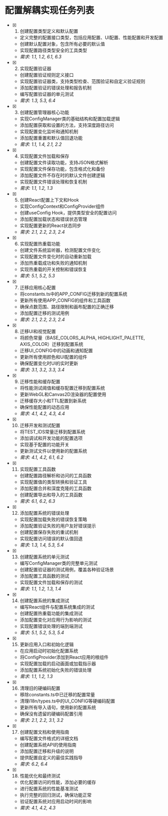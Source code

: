 # 配置解耦实现任务列表

- [x] 1. 创建配置类型定义和默认配置
  - 定义完整的配置接口类型，包括应用配置、UI配置、性能配置和开发配置
  - 创建默认配置对象，包含所有必要的默认值
  - 实现配置路径类型安全的工具类型
  - _需求: 1.1, 1.2, 6.1, 6.3_

- [x] 2. 实现配置验证器
  - 创建配置验证规则定义接口
  - 实现配置验证器类，支持类型检查、范围验证和自定义验证规则
  - 添加配置验证的错误处理和报告机制
  - 编写配置验证器的单元测试
  - _需求: 1.3, 5.3, 6.4_

- [x] 3. 创建配置管理器核心功能
  - 实现ConfigManager类的基础结构和配置加载逻辑
  - 添加配置获取和设置的方法，支持深度路径访问
  - 实现配置变化监听和通知机制
  - 添加配置重置和默认值回退功能
  - _需求: 1.1, 1.4, 2.1, 2.2_

- [x] 4. 实现配置文件加载和保存
  - 创建配置文件读取功能，支持JSON格式解析
  - 实现配置文件保存功能，包含格式化和备份
  - 添加配置文件不存在时的默认文件创建逻辑
  - 实现配置文件错误处理和恢复机制
  - _需求: 1.1, 1.2, 1.3_

- [x] 5. 创建React配置上下文和Hook
  - 实现ConfigContext和ConfigProvider组件
  - 创建useConfig Hook，提供类型安全的配置访问
  - 添加配置加载状态和错误状态管理
  - 实现配置更新的React状态同步
  - _需求: 2.1, 2.2, 2.3, 2.4_

- [x] 6. 实现配置热重载功能
  - 创建文件系统监听器，检测配置文件变化
  - 实现配置文件变化时的自动重新加载
  - 添加热重载成功和失败的通知机制
  - 实现热重载的开关控制和错误恢复
  - _需求: 5.1, 5.2, 5.3_

- [x] 7. 迁移应用核心配置
  - 将constants.ts中的APP_CONFIG迁移到新的配置系统
  - 更新所有使用APP_CONFIG的组件和工具函数
  - 确保点数范围、路径限制和画布配置的正确迁移
  - 添加配置迁移的测试用例
  - _需求: 2.1, 2.2, 2.3, 2.4_

- [x] 8. 迁移UI和视觉配置
  - 将颜色常量（BASE_COLORS_ALPHA, HIGHLIGHT_PALETTE, AXIS_COLOR）迁移到配置系统
  - 迁移UI_CONFIG中的动画和通知配置
  - 更新所有使用颜色和UI配置的组件
  - 确保配置变化时UI的实时更新
  - _需求: 3.1, 3.2, 3.3, 3.4_

- [x] 9. 迁移性能和缓存配置
  - 将性能测试阈值和缓存配置迁移到配置系统
  - 更新WebGL和Canvas2D渲染器的配置使用
  - 迁移缓存大小和TTL配置到新系统
  - 确保性能配置的动态应用
  - _需求: 4.1, 4.2, 4.3, 4.4_

- [x] 10. 迁移开发和测试配置
  - 将TEST_IDS常量迁移到配置系统
  - 添加调试和开发功能的配置选项
  - 实现基于配置的功能开关
  - 更新测试文件以使用新的配置系统
  - _需求: 4.1, 4.2, 6.1, 6.2_

- [x] 11. 实现配置工具函数
  - 创建配置路径解析和访问的工具函数
  - 实现配置值的类型转换和验证工具
  - 添加配置合并和深度克隆的工具函数
  - 创建配置导出和导入的工具函数
  - _需求: 6.1, 6.2, 6.3_

- [x] 12. 添加配置系统的错误处理
  - 实现配置加载失败的错误恢复策略
  - 添加配置验证失败的用户友好错误提示
  - 创建配置保存失败的重试机制
  - 实现配置访问错误的默认值回退
  - _需求: 1.3, 1.4, 5.3, 5.4_

- [x] 13. 创建配置系统的单元测试
  - 编写ConfigManager类的完整单元测试
  - 创建配置验证器的测试用例，覆盖各种验证场景
  - 添加配置工具函数的测试
  - 实现配置文件加载和保存的测试
  - _需求: 1.1, 1.2, 1.3, 1.4_

- [x] 14. 创建配置系统的集成测试
  - 编写React组件与配置系统集成的测试
  - 创建配置热重载功能的集成测试
  - 添加配置变化对应用行为影响的测试
  - 实现配置错误处理的端到端测试
  - _需求: 5.1, 5.2, 5.3, 5.4_

- [x] 15. 更新应用入口和初始化逻辑
  - 在应用启动时初始化配置系统
  - 将ConfigProvider添加到React应用的根组件
  - 实现配置加载的启动画面或加载指示器
  - 添加配置系统初始化失败的错误处理
  - _需求: 1.1, 1.2, 1.3_

- [x] 16. 清理旧的硬编码配置
  - 移除constants.ts中已迁移的配置常量
  - 清理i18n/types.ts中的UI_CONFIG等硬编码配置
  - 更新所有导入语句，使用新的配置系统
  - 确保没有遗留的硬编码配置引用
  - _需求: 2.1, 2.2, 3.1, 3.2_

- [x] 17. 创建配置文档和使用指南
  - 编写配置文件格式的详细文档
  - 创建配置系统API的使用指南
  - 添加配置迁移和升级的说明
  - 提供配置自定义的最佳实践指导
  - _需求: 6.2, 6.4_

- [x] 18. 性能优化和最终测试
  - 优化配置访问的性能，添加必要的缓存
  - 进行配置系统的性能基准测试
  - 执行完整的回归测试，确保功能正常
  - 验证配置系统对应用启动时间的影响
  - _需求: 4.1, 4.2, 4.3_